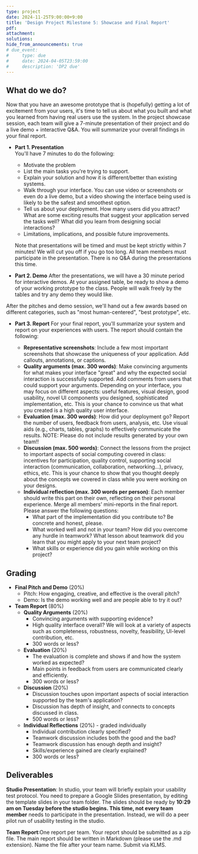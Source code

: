 ```yaml
---
type: project
date: 2024-11-25T9:00:00+9:00
title: 'Design Project Milestone 5: Showcase and Final Report'
pdf:
attachment:
solutions:
hide_from_announcements: true
# due_event: 
#     type: due
#     date: 2024-04-05T23:59:00
#     description: 'DP2 due'
---
```


## What do we do?
Now that you have an awesome prototype that is (hopefully) getting a lot of excitement from your users, it's time to tell us about what you built and what you learned from having real users use the system. In the project showcase session, each team will give a 7-minute presentation of their project and do a live demo + interactive Q&A. You will summarize your overall findings in your final report.

* **Part 1. Presentation**  
You'll have 7 minutes to do the following:
  * Motivate the problem
  * List the main tasks you're trying to support.
  * Explain your solution and how it is different/better than existing systems.
  * Walk through your interface. You can use video or screenshots or even do a live demo, but a video showing the interface being used is likely to be the safest and smoothest option.
  * Tell us about your deployment. How many users did you attract? What are some exciting results that suggest your application served the tasks well? What did you learn from designing social interactions?
  * Limitations, implications, and possible future improvements.

  Note that presentations will be timed and must be kept strictly within 7 minutes! We will cut you off if you go too long. All team members must participate in the presentation. There is no Q&A during the presentations this time.

* **Part 2. Demo**
After the presentations, we will have a 30 minute period for interactive demos. At your assigned table, be ready to show a demo of your working prototype to the class. People will walk freely by the tables and try any demo they would like. 

After the pitches and demo session, we'll hand out a few awards based on different categories, such as "most human-centered", "best prototype", etc.

* **Part 3. Report**
For your final report, you'll summarize your system and report on your experiences with users. The report should contain the following:

  * **Representative screenshots**: Include a few most important screenshots that showcase the uniqueness of your application. Add callouts, annotations, or captions.
  * **Quality arguments (max. 300 words)**: Make convincing arguments for what makes your interface "great" and why the expected social interaction is successfully supported. Add comments from users that could support your arguments. Depending on your interface, you may focus on different aspects: useful features, visual design, good usability, novel UI components you designed, sophisticated implementation, etc. This is your chance to convince us that what you created is a high quality user interface.
  * **Evaluation (max. 300 words)**: How did your deployment go? Report the number of users, feedback from users, analysis, etc. Use visual aids (e.g., charts, tables, graphs) to effectively communicate the results. NOTE: Please do not include results generated by your own team!!
  * **Discussion (max. 500 words)**: Connect the lessons from the project to important aspects of social computing covered in class: incentives for participation, quality control, supporting social interaction (communication, collaboration, networking...), privacy, ethics, etc. This is your chance to show that you thought deeply about the concepts we covered in class while you were working on your designs.
  * **Individual reflection (max. 300 words per person)**: Each member should write this part on their own, reflecting on their personal experience. Merge all members' mini-reports in the final report. Please answer the following questions:
    * What part of the implementation did you contribute to? Be concrete and honest, please.
    * What worked well and not in your team? How did you overcome any hurdle in teamwork? What lesson about teamwork did you learn that you might apply to your next team project?
    * What skills or experience did you gain while working on this project?



## Grading
* **Final Pitch and Demo** (20%)
  * Pitch: How engaging, creative, and effective is the overall pitch?
  * Demo: Is the demo working well and are people able to try it out?
* **Team Report** (80%)
  * **Quality Arguments** (20%)
    * Convincing arguments with supporting evidence?
    * High quality interface overall? We will look at a variety of aspects such as completeness, robustness, novelty, feasibility, UI-level contribution, etc.
    * 300 words or less?
  * **Evaluation** (20%)
    * The evaluation is complete and shows if and how the system worked as expected?
    * Main points in feedback from users are communicated clearly and efficiently. 
    * 300 words or less?
  * **Discussion** (20%)
    * Discussion touches upon important aspects of social interaction supported by the team's application?
    * Discussion has depth of insight, and connects to concepts discussed in class.
    * 500 words or less?
  * **Individual Reflections** (20%) - graded individually
    * Individual contribution clearly specified?
    * Teamwork discussion includes both the good and the bad?
    * Teamwork discussion has enough depth and insight?
    * Skills/experience gained are clearly explained?
    * 300 words or less?


## Deliverables
**Studio Presentation**: In studio, your team will briefly explain your usability test protocol. You need to prepare a Google Slides presentation, by editing the template slides in your team folder. The slides should be ready by **10:29 am on Tuesday before the studio begins. This time, not every team member** needs to participate in the presentation. Instead, we will do a peer pilot run of usability testing in the studio.

**Team Report**:One report per team. Your report should be submitted as a zip file. The main report should be written in Markdown (please use the .md extension). Name the file after your team name. Submit via KLMS.
